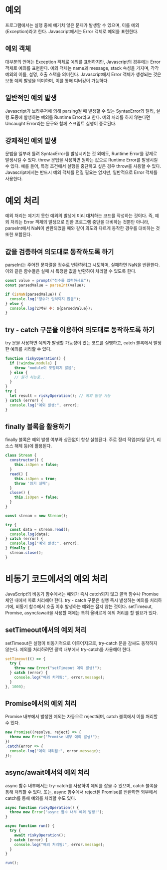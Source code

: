 # 예외
프로그램에서는 실행 중에 예기치 않은 문제가 발생할 수 있으며, 이를 예외(Exception)라고 한다.
Javascript에서는 Error 객체로 예외를 표현한다.

## 예외 객체
대부분의 언어는 Exception 객체로 예외를 표현하지만, Javascript의 경우에는 Error 객체로 예외를 표현한다.
예외 객체는 name과 message, stack 속성을 가지며, 각각 예외의 이름, 설명, 호출 스택을 의미한다.
Javascript에서 Error 객체가 생성되는 것은 보통 예외 발생을 의미하며, 이를 통해 디버깅이 가능하다.

## 일반적인 예외 발생
Javascript가 브라우저에 의해 parsing될 때 발생할 수 있는 SyntaxError와 달리,
실행 도중에 발생하는 예외를 Runtime Error라고 한다.
예외 처리를 하지 않는다면 Uncaught Error라는 문구와 함께 스크립트 실행이 종료된다.

## 강제적인 예외 발생
문법을 일부러 틀려 SyntaxError를 발생시키는 것 외에도, Runtime Error를 강제로 발생시킬 수 있다.
throw 문법을 사용하면 원하는 값으로 Runtime Error를 발생시킬 수 있다.
예를 들어, 특정 조건에서 실행을 중단하고 싶은 경우 throw를 사용할 수 있다.
Javascript에서는 반드시 예외 객체를 던질 필요는 없지만, 일반적으로 Error 객체를 사용한다.

# 예외 처리
예외 처리는 예기치 못한 예외의 발생에 미리 대처하는 코드를 작성하는 것이다.
즉, 예외 처리는 Error 객체의 발생으로 인한 프로그램 중단을 대비하는 것뿐만 아니라,
parseInt에서 NaN이 반환되었을 때와 같이 의도와 다르게 동작한 경우를 대비하는 것 또한 포함된다.

## 값을 검증하여 의도대로 동작하도록 하기
parseInt는 주어진 문자열을 정수로 변환하려고 시도하며, 실패하면 NaN을 반환한다.
이와 같은 함수들은 실패 시 특정한 값을 반환하여 처리할 수 있도록 한다.

```javascript
const value = prompt("정수를 입력하세요");
const parsedValue = parseInt(value);

if (isNaN(parsedValue)) {
  console.log("정수가 입력되지 않음");
} else {
  console.log(입력된 수: ${parsedValue});
}
```

## try - catch 구문을 이용하여 의도대로 동작하도록 하기
try 문을 사용하면 예외가 발생할 가능성이 있는 코드를 실행하고,
catch 블록에서 발생한 예외를 처리할 수 있다.

```javascript
function riskyOperation() {
  if (!window.module) {
    throw "module이 포함되지 않음";
  } else {
    // 뭔가 하는중..
  }
}
try {
  let result = riskyOperation(); // 예외 발생 가능
} catch (error) {
  console.log("예외 발생:", error);
}
```

## finally 블록을 활용하기
finally 블록은 예외 발생 여부와 상관없이 항상 실행된다.
주로 정리 작업(파일 닫기, 리소스 해제 등)에 활용된다.

```javascript
class Stream {
  constructor() {
    this.isOpen = false;
  }
  read() {
    this.isOpen = true;
    throw '읽기 실패';
  }
  close() {
    this.isOpen = false;
  }
}

const stream = new Stream();

try {
  const data = stream.read();
  console.log(data);
} catch (error) {
  console.log("예외 발생:", error);
} finally {
  stream.close();
}
```

# 비동기 코드에서의 예외 처리
JavaScript의 비동기 함수에서는 예외가 즉시 catch되지 않고 콜백 함수나 Promise 체인 내에서 따로 처리해야 한다.
try - catch 구문은 실행 즉시 발생하는 예외를 처리하기에, 비동기 함수에서 호출 이후 발생하는 예외는 잡지 않는 것이다.
setTimeout, Promise, async/await을 사용할 때에는 특히 올바르게 예외 처리를 할 필요가 있다.

## setTimeout에서의 예외 처리
setTimeout은 실행이 비동기적으로 이루어지므로, try-catch 문을 감싸도 동작하지 않는다.
예외를 처리하려면 콜백 내부에서 try-catch를 사용해야 한다.

```javascript
setTimeout(() => {
  try {
    throw new Error("setTimeout 예외 발생!");
  } catch (error) {
    console.log("예외 처리됨:", error.message);
  }
}, 1000);
```

## Promise에서의 예외 처리
Promise 내부에서 발생한 예외는 자동으로 reject되며, catch 블록에서 이를 처리할 수 있다.

```javascript
new Promise((resolve, reject) => {
  throw new Error("Promise 내부 예외 발생!");
})
.catch(error => {
  console.log("예외 처리됨:", error.message);
});
```

## async/await에서의 예외 처리
async 함수 내부에서는 try-catch를 사용하여 예외를 잡을 수 있으며, catch 블록을 통해 처리할 수 있다.
또는, async 함수에서 reject된 Promise를 반환하면 외부에서 catch를 통해 예외를 처리할 수도 있다.

```javascript
async function riskyOperation() {
  throw new Error("async 함수 내부 예외 발생!");
}

async function run() {
  try {
    await riskyOperation();
  } catch (error) {
    console.log("예외 처리됨:", error.message);
  }
}

run();
```